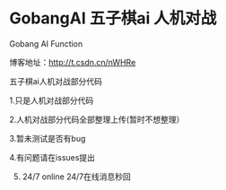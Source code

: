 # GobangAI 五子棋ai 人机对战
Gobang AI  Function

博客地址：http://t.csdn.cn/nWHRe

五子棋ai人机对战部分代码

1.只是人机对战部分代码

2.人机对战部分代码全部整理上传(暂时不想整理）

3.暂未测试是否有bug

4.有问题请在issues提出

5. 24/7 online 24/7在线消息秒回


